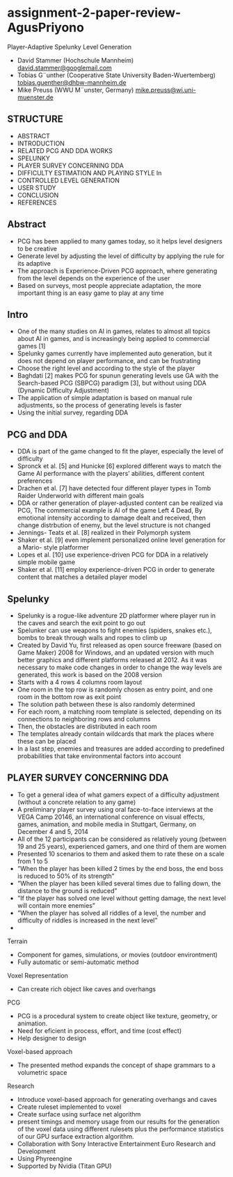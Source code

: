 # assignment-2-paper-review-AgusPriyono

Player-Adaptive Spelunky Level Generation

- David Stammer (Hochschule Mannheim) david.stammer@googlemail.com 
- Tobias G¨unther (Cooperative State University Baden-Wuertemberg) tobias.guenther@dhbw-mannheim.de
- Mike Preuss (WWU M¨unster, Germany) mike.preuss@wi.uni-muenster.de

## STRUCTURE
- ABSTRACT
- INTRODUCTION
- RELATED PCG AND DDA WORKS
- SPELUNKY
- PLAYER SURVEY CONCERNING DDA
- DIFFICULTY ESTIMATION AND PLAYING STYLE In
- CONTROLLED LEVEL GENERATION
- USER STUDY 
- CONCLUSION
- REFERENCES


## Abstract
- PCG has been applied to many games today, so it helps level designers to be creative
- Generate level by adjusting the level of difficulty by applying the rule for its adaptive
- The approach is Experience-Driven PCG approach, where generating from the level depends on the experience of the user
- Based on surveys, most people appreciate adaptation, the more important thing is an easy game to play at any time


## Intro
- One of the many studies on AI in games, relates to almost all topics about AI in games, and is increasingly being applied to commercial games [1]
- Spelunky games currently have implemented auto generation, but it does not depend on player performance, and can be frustrating
- Choose the right level and according to the style of the player
- Baghdati [2] makes PCG for spunun generating levels use GA with the Search-based PCG (SBPCG) paradigm [3], but without using DDA (Dynamic Difficulty Adjustment)
- The application of simple adaptation is based on manual rule adjustments, so the process of generating levels is faster
- Using the initial survey, regarding DDA


## PCG and DDA
- DDA is part of the game changed to fit the player, especially the level of difficulty
- Spronck et al. [5] and Hunicke [6] explored different ways to match the Game AI performance with the players’ abilities, different content preferences
- Drachen et al. [7] have detected four different player types in Tomb Raider Underworld with different main goals
- DDA or rather generation of player-adjusted content can be realized via PCG, The commercial example is AI of the game Left 4 Dead, By emotional intensity according to damage dealt and received, then change distrbution of enemy, but the level structure is not changed
- Jennings- Teats et al. [8] realized in their Polymorph system
- Shaker et al. [9] even implement personalized online level generation for a Mario- style platformer
- Lopes et al. [10] use experience-driven PCG for DDA in a relatively simple mobile game
- Shaker et al. [11] employ experience-driven PCG in order to generate content that matches a detailed player model 


## Spelunky
- Spelunky is a rogue-like adventure 2D platformer where player run in the caves and search the exit point to go out
- Spelunker can use weapons to fight enemies (spiders, snakes etc.), bombs to break through walls and ropes to climb up
- Created by David Yu, first released as open source freeware (based on Game Maker) 2008 for Windows, and an updated version with much better graphics and different platforms released at 2012. As it was necessary to make code changes in order to change the way levels are generated, this work is based on the 2008 version
- Starts with a 4 rows 4 columns room layout
- One room in the top row is randomly chosen as entry point, and one room in the bottom row as exit point
- The solution path between these is also randomly determined
- For each room, a matching room template is selected, depending on its connections to neighboring rows and columns
- Then, the obstacles are distributed in each room
- The templates already contain wildcards that mark the places where these can be placed
- In a last step, enemies and treasures are added according to predefined probabilities that take environmental factors into account


## PLAYER SURVEY CONCERNING DDA 
- To get a general idea of what gamers expect of a difficulty adjustment (without a concrete relation to any game)
- A preliminary player survey using oral face-to-face interviews at the VEGA Camp 20146, an international conference on visual effects, games, animation, and mobile media in Stuttgart, Germany, on December 4 and 5, 2014
- All of the 12 participants can be considered as relatively young (between 19 and 25 years), experienced gamers, and one third of them are women
- Presented 10 scenarios to them and asked them to rate these on a scale from 1 to 5
- ”When the player has been killed 2 times by the end boss, the end boss is reduced to 50% of its strength”
- ”When the player has been killed several times due to falling down, the distance to the ground is reduced”
- ”If the player has solved one level without getting damage, the next level will contain more enemies”
- ”When the player has solved all riddles of a level, the number and difficulty of riddles is increased in the next level”
- 

Terrain
- Component for games, simulations, or movies (outdoor environtment)
- Fully automatic or semi-automatic method

Voxel Representation
- Can create rich object like caves and overhangs

PCG
- PCG is a procedural system to create object like texture, geometry, or animation.
- Need for eficient in process, effort, and time (cost effect)
- Help designer to design

Voxel-based approach 
- The presented method expands the concept of shape grammars to a volumetric space

Research 
- Introduce voxel-based approach for generating overhangs and caves
- Create ruleset implemented to voxel
- Create surface using surface net algorithm
- present timings and memory usage from our results for the generation of the voxel data using different rulesets plus the performance statistics of our GPU surface extraction algorithm.
- Collaboration with Sony Interactive Entertainment Euro Research and Development
- Using Phyreengine
- Supported by Nvidia (Titan GPU)


